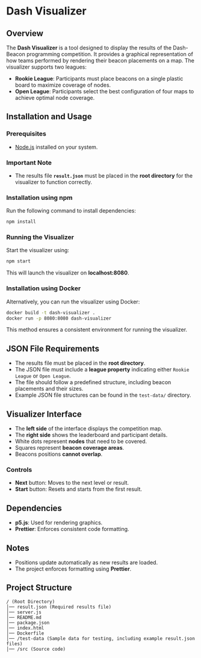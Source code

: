# Dash Visualizer

## Overview
The **Dash Visualizer** is a tool designed to display the results of the Dash-Beacon programming competition. It provides a graphical representation of how teams performed by rendering their beacon placements on a map. The visualizer supports two leagues:

- **Rookie League**: Participants must place beacons on a single plastic board to maximize coverage of nodes.
- **Open League**: Participants select the best configuration of four maps to achieve optimal node coverage.

## Installation and Usage

### Prerequisites
- [Node.js](https://nodejs.org/) installed on your system.

### Important Note
- The results file **`result.json`** must be placed in the **root directory** for the visualizer to function correctly.

### Installation using npm
Run the following command to install dependencies:

```sh
npm install
```

### Running the Visualizer
Start the visualizer using:

```sh
npm start
```

This will launch the visualizer on **localhost:8080**.

### Installation using Docker
Alternatively, you can run the visualizer using Docker:

```sh
docker build -t dash-visualizer .
docker run -p 8080:8080 dash-visualizer
```

This method ensures a consistent environment for running the visualizer.

## JSON File Requirements
- The results file must be placed in the **root directory**.
- The JSON file must include a **league property** indicating either `Rookie League` or `Open League`.
- The file should follow a predefined structure, including beacon placements and their sizes.
- Example JSON file structures can be found in the `test-data/` directory.

## Visualizer Interface
- The **left side** of the interface displays the competition map.
- The **right side** shows the leaderboard and participant details.
- White dots represent **nodes** that need to be covered.
- Squares represent **beacon coverage areas**.
- Beacons positions **cannot overlap**.

### Controls
- **Next** button: Moves to the next level or result.
- **Start** button: Resets and starts from the first result.

## Dependencies
- **p5.js**: Used for rendering graphics.
- **Prettier**: Enforces consistent code formatting.

## Notes
- Positions update automatically as new results are loaded.
- The project enforces formatting using **Prettier**.

## Project Structure
```
/ (Root Directory)
│── result.json (Required results file)
│── server.js
│── README.md
│── package.json
│── index.html
│── Dockerfile
│── /test-data (Sample data for testing, including example result.json files)
│── /src (Source code)
```

